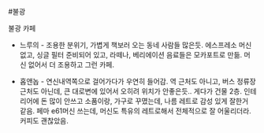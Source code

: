 #불광

불광 카페

- 느루의 - 조용한 분위기, 가볍게 책보러 오는 동네 사람들 많은듯. 에스프레소 머신 없고, 싱글 필터 준비되어 있고, 라떼나, 베리에이션 음료들은 모카포트로 만듦. 머신 없어서 더 조용하고 그런 카페. 

- 홉앤놉 - 연신내역쪽으로 걸어가다가 우연히 들어감. 역 근처도 아니고, 버스 정류장 근처도 아닌데, 큰 대로변에 있어서 오히려 위치가 안좋은듯.. 게다가 건물 2층. 인테리어에 돈 많이 안쓰고 소품이랑, 가구로 꾸몄는데, 나름 레트로 감성 있게 잘한거 같음. 페마 e61머신 쓰는데, 머신도 특유의 레트로해서 전체적으로 잘 어울리더라. 커피도 괜찮았음.